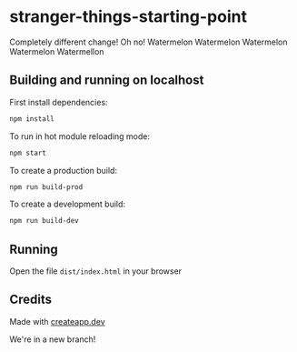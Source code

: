 # stranger-things-starting-point

Completely different change! Oh no!
Watermelon
Watermelon
Watermelon
Watermelon
Watermellon

## Building and running on localhost

First install dependencies:

```sh
npm install
```

To run in hot module reloading mode:

```sh
npm start
```

To create a production build:

```sh
npm run build-prod
```

To create a development build:

```sh
npm run build-dev
```

## Running

Open the file `dist/index.html` in your browser

## Credits

Made with [createapp.dev](https://createapp.dev/)



We're in a new branch!
